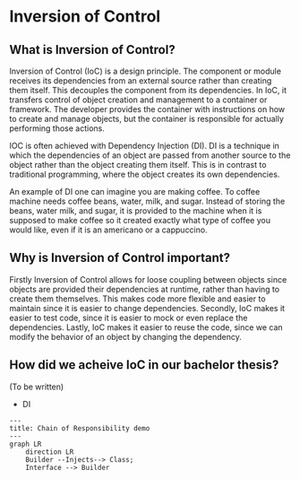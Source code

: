 # Inversion of Control

## What is Inversion of Control?

Inversion of Control (IoC) is a design principle. The component or module receives its dependencies from an external source rather than creating them itself. This decouples the component from its dependencies. In IoC, it transfers control of object creation and management to a container or framework. The developer provides the container with instructions on how to create and manage objects, but the container is responsible for actually performing those actions.

IOC is often achieved with Dependency Injection (DI). DI is a technique in which the dependencies of an object are passed from another source to the object rather than the object creating them itself. This is in contrast to traditional programming, where the object creates its own dependencies.

An example of DI one can imagine you are making coffee. To coffee machine needs coffee beans, water, milk, and sugar. Instead of storing the beans, water milk, and sugar, it is provided to the machine when it is supposed to make coffee so it created exactly what type of coffee you would like, even if it is an americano or a cappuccino.

## Why is Inversion of Control important?

Firstly Inversion of Control allows for loose coupling between objects since objects are provided their dependencies at runtime, rather than having to create them themselves. This makes code more flexible and easier to maintain since it is easier to change dependencies. Secondly, IoC makes it easier to test code, since it is easier to mock or even replace the dependencies. Lastly, IoC makes it easier to reuse the code, since we can modify the behavior of an object by changing the dependency.

## How did we acheive IoC in our bachelor thesis?

(To be written)

- DI

```mermaid
---
title: Chain of Responsibility demo
---
graph LR
    direction LR
    Builder --Injects--> Class;
    Interface --> Builder



```
